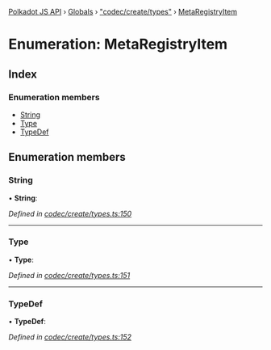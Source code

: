 [Polkadot JS API](../README.md) › [Globals](../globals.md) › ["codec/create/types"](../modules/_codec_create_types_.md) › [MetaRegistryItem](_codec_create_types_.metaregistryitem.md)

# Enumeration: MetaRegistryItem

## Index

### Enumeration members

* [String](_codec_create_types_.metaregistryitem.md#string)
* [Type](_codec_create_types_.metaregistryitem.md#type)
* [TypeDef](_codec_create_types_.metaregistryitem.md#typedef)

## Enumeration members

###  String

• **String**:

*Defined in [codec/create/types.ts:150](https://github.com/polkadot-js/api/blob/c44cb1858e/packages/types/src/codec/create/types.ts#L150)*

___

###  Type

• **Type**:

*Defined in [codec/create/types.ts:151](https://github.com/polkadot-js/api/blob/c44cb1858e/packages/types/src/codec/create/types.ts#L151)*

___

###  TypeDef

• **TypeDef**:

*Defined in [codec/create/types.ts:152](https://github.com/polkadot-js/api/blob/c44cb1858e/packages/types/src/codec/create/types.ts#L152)*
